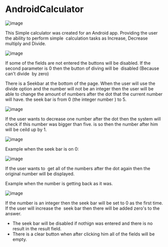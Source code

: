 # AndroidCalculator
![image](https://user-images.githubusercontent.com/71960259/140609906-3d683dea-a5ab-4890-9344-49fba2ab13b0.png)

This Simple calculator was created for an Android app.
Providing the user the ability to perform simple  calculation tasks as Increase, Decrease multiply and Divide.

![image](https://user-images.githubusercontent.com/71960259/140609915-8077359d-fbea-4de2-b0e7-2fce46325138.png)


If some of the fields are not entered the buttons will be disabled.
If the second parameter is 0 then the button of diving will be  disabled (Because can't divide  by zero) 

There is a Seekbar at the bottom of the page. When the user will use the divide option and the number will not be an integer then the user will be able 
to change the amount of numbers after the dot that the current number will have. the seek bar is from 0 (the integer number ) to 5.

![image](https://user-images.githubusercontent.com/71960259/140609975-29b23ad4-2c49-412d-a980-e2002dd36b59.png)

If the user wants to decrease one number after the dot then the system will check if this number was bigger than five. is so then the number after him will be ceild up by 1.

![image](https://user-images.githubusercontent.com/71960259/140609968-4044902a-8811-4bc9-8fa6-8406c3165611.png)

Example when the seek bar is on 0:

![image](https://user-images.githubusercontent.com/71960259/140609986-0653ac77-9153-476c-9715-da9002d3f07b.png)


If the user wants to  get all of the numbers after the dot again then the original number will be displayed.

Example when the number is getting back as it was.

![image](https://user-images.githubusercontent.com/71960259/140609994-77cf92c1-5e52-44fe-96f4-d09866a192cf.png)

If the number is an integer then the seek bar will be set to 0 as the first time. If the user will increase the  seek bar then there will be added zero's to the answer.
* The seek bar will be disabled if nothign was entered and there is no result in the result field.
* There is a clear button when after clicking him all of the fields will be empty.
